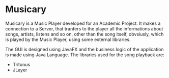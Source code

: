 # Musicary
Musicary is a Music Player developed for an Academic Project. It makes a connection to a Server, that tranfers to the player all the informations about songs, artists, listens and so on, other than the song itself, obvsiusly, which is played by the Music Player, using some external libraries.

The GUI is designed using JavaFX and the business logic of the application is made using Java Language.  The libraries used for the song playback are:
* Tritonus
* JLayer

